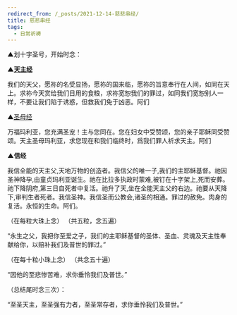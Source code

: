 ```yaml
---
redirect_from: /_posts/2021-12-14-慈悲串经/
title: 慈悲串经
tags:
  - 日常祈祷
---
```


▲划十字圣号，开始时念：

**▲[天主经](http://www.ccwiki.cn/Knowledge/84.html)**

我们的天父，愿祢的名受显扬，愿祢的国来临，愿祢的旨意奉行在人间，如同在天上。求祢今天赏给我们日用的食粮，求祢宽恕我们的罪过，如同我们宽恕别人一样，不要让我们陷于诱惑，但救我们免于凶恶。阿们

▲[圣母经](http://www.ccwiki.cn/Prayer/1521.html)

万福玛利亚，您充满圣宠！主与您同在。您在妇女中受赞颂，您的亲子耶稣同受赞颂。天主圣母玛利亚，求您现在和我们临终时，爲我们罪人祈求天主。阿们

**▲信经**

我信全能的天主父,天地万物的创造者。我信父的唯一子,我们的主耶稣基督。祂因圣神降孕,由童贞玛利亚诞生。祂在比拉多执政时蒙难,被钉在十字架上,死而安葬。祂下降阴府,第三日自死者中复活。祂升了天,坐在全能天主父的右边。祂要从天降下,审判生者死者。我信圣神。我信圣而公教会,诸圣的相通。罪过的赦免。肉身的复活。永恒的生命。阿们。

（在每粒大珠上念） （共五粒，念五遍）

“永生之父，我把你至爱之子，我们的主耶稣基督的圣体、圣血、灵魂及天主性奉献给你，以赔补我们及普世的罪过。”

（在每十粒小珠上念） （共念五十遍）

“因他的至悲惨苦难，求你垂怜我们及普世。”

（总结尾时念三次）：

“至圣天主，至圣强有力者，至圣常存者，求你垂怜我们及普世。”
